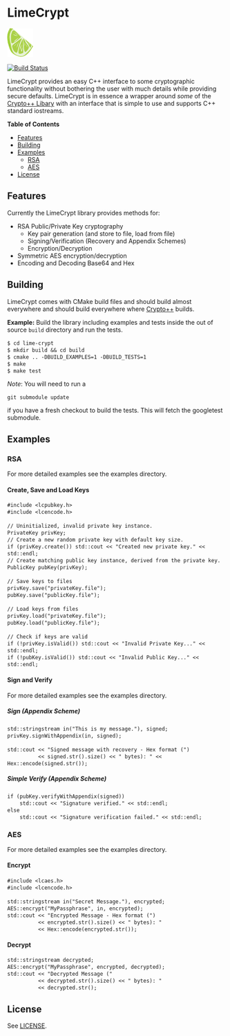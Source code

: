 LimeCrypt
=========
![](lclogo.png)

[![Build Status](https://travis-ci.org/jahnf/lime-crypt.svg?branch=master)](https://travis-ci.org/jahnf/lime-crypt)

LimeCrypt provides an easy C++ interface to some cryptographic functionality without
bothering the user with much details while providing secure defaults.
LimeCrypt is in essence a wrapper around _some_ of the [Crypto++ Libary][1] with
an interface that is simple to use and supports C++ standard iostreams.

**Table of Contents**

- [Features](#features)
- [Building](#building)
- [Examples](#examples)
  - [RSA](#rsa)
  - [AES](#aes)
- [License](#license)

Features
--------
Currently the LimeCrypt library provides methods for:

* RSA Public/Private Key cryptography
    * Key pair generation (and store to file, load from file)
    * Signing/Verification (Recovery and Appendix Schemes)
    * Encryption/Decryption
* Symmetric AES encryption/decryption
* Encoding and Decoding Base64 and Hex

[1]: https://cryptopp.com/  "Crypto++ Library"

Building
--------
LimeCrypt comes with CMake build files and should build almost everywhere and
should build everywhere where [Crypto++][1] builds.

**Example:** Build the library including examples and tests inside the out of
source `build` directory and run the tests.

    $ cd lime-crypt
    $ mkdir build && cd build
    $ cmake .. -DBUILD_EXAMPLES=1 -DBUILD_TESTS=1
    $ make
    $ make test


_Note_: You will need to run a

    git submodule update

if you have a fresh checkout to build the tests.
This will fetch the googletest submodule.

Examples
--------

### RSA
For more detailed examples see the examples directory.

#### Create, Save and Load Keys

    #include <lcpubkey.h>
    #include <lcencode.h>

    // Uninitialized, invalid private key instance.
    PrivateKey privKey;
    // Create a new random private key with default key size.
    if (privKey.create()) std::cout << "Created new private key." << std::endl;
    // Create matching public key instance, derived from the private key.
    PublicKey pubKey(privKey);

    // Save keys to files
    privKey.save("privateKey.file");
    pubKey.save("publicKey.file");

    // Load keys from files
    privKey.load("privateKey.file");
    pubKey.load("publicKey.file");

    // Check if keys are valid
    if (!privKey.isValid()) std::cout << "Invalid Private Key..." << std::endl;
    if (!pubKey.isValid()) std::cout << "Invalid Public Key..." << std::endl;

#### Sign and Verify
For more detailed examples see the examples directory.

##### Sign (Appendix Scheme)

    std::stringstream in("This is my message."), signed;
    privKey.signWithAppendix(in, signed);

    std::cout << "Signed message with recovery - Hex format (")
              << signed.str().size() << " bytes): " << Hex::encode(signed.str());

##### Simple Verify (Appendix Scheme)

    if (pubKey.verifyWithAppendix(signed))
        std::cout << "Signature verified." << std::endl;
    else
        std::cout << "Signature verification failed." << std::endl;

### AES
For more detailed examples see the examples directory.

#### Encrypt

    #include <lcaes.h>
    #include <lcencode.h>

    std::stringstream in("Secret Message."), encrypted;
    AES::encrypt("MyPassphrase", in, encrypted);
    std::cout << "Encrypted Message - Hex format (")
              << encrypted.str().size() << " bytes): "
              << Hex::encode(encrypted.str());
#### Decrypt

    std::stringstream decrypted;
    AES::encrypt("MyPassphrase", encrypted, decrypted);
    std::cout << "Decrypted Message ("
              << decrypted.str().size() << " bytes): "
              << decrypted.str();

License
-------
See [LICENSE](https://github.com/jahnf/lime-crypt/blob/master/LICENSE).

